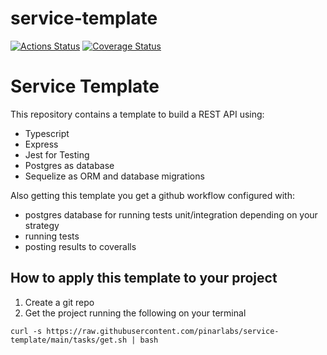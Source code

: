 # service-template

[![Actions Status](https://github.com/pinarlabs/service-template/workflows/ci/badge.svg)](https://github.com/pinarlabs/service-template/actions)
[![Coverage Status](https://coveralls.io/repos/github/pinarlabs/service-template/badge.svg)](https://coveralls.io/github/pinarlabs/service-template)

# Service Template

This repository contains a template to build a REST API using:
- Typescript
- Express
- Jest for Testing
- Postgres as database
- Sequelize as ORM and database migrations

Also getting this template you get a github workflow configured with:
- postgres database for running tests unit/integration depending on your strategy
- running tests
- posting results to coveralls

## How to apply this template to your project

1. Create a git repo
2. Get the project running the following on your terminal

```
curl -s https://raw.githubusercontent.com/pinarlabs/service-template/main/tasks/get.sh | bash
```
